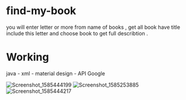 # find-my-book
you will enter letter or more from name of books , get all book have title include this letter and choose book to get full describtion .

# Working 
java - xml - material design - API Google 



![Screenshot_1585444199](https://user-images.githubusercontent.com/45989263/77837599-3a31c100-716b-11ea-8f70-89853693a2cd.png)
![Screenshot_1585253885](https://user-images.githubusercontent.com/45989263/77837607-4b7acd80-716b-11ea-9882-95fe47fa35ec.png)
![Screenshot_1585444217](https://user-images.githubusercontent.com/45989263/77837632-998fd100-716b-11ea-982a-7adc8496a564.png)

